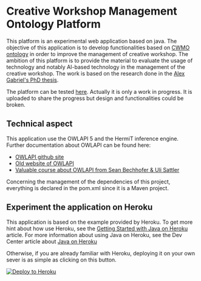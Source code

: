 # Creative Workshop Management Ontology Platform

This platform is an experimental web application based on java.
The objective of this application is to develop functionalities based on [CWMO ontology](https://github.com/gabriel-alex/cwmo) in order to improve the management of creative workshop. The ambition of this platform is to provide the material to evaluate the usage of technology and notably AI-based technology in the management of the creative workshop. The work is based on the research done in the [Alex Gabriel's PhD thesis](https://www.researchgate.net/publication/313037722_Gestion_des_connaissances_lors_d%27un_processus_collaboratif_de_creativite).

The platform can be tested [here](https://cwmo-platform.herokuapp.com). Actually it is only a work in progress. It is uploaded to share the progress but design and functionalities could be broken. 

## Technical aspect
This application use the OWLAPI 5 and the HermiT inference engine.
Further documentation about OWLAPI can be found here:
- [OWLAPI github site](http://owlcs.github.io/owlapi/)
- [Old website of OWLAPI](http://owlapi.sourceforge.net/)
- [Valuable course about OWLAPI from Sean Bechhofer & Uli Sattler](http://syllabus.cs.manchester.ac.uk/pgt/2017/COMP62342/)

Concerning the management of the dependencies of this project, everything is declared in the pom.xml since it is a Maven project.

## Experiment the application on Heroku

This application is based on the example provided by Heroku.
To get more hint about how use Heroku, see the [Getting Started with Java on Heroku](https://devcenter.heroku.com/articles/getting-started-with-java) article.
For more information about using Java on Heroku, see the Dev Center article about [Java on Heroku](https://devcenter.heroku.com/categories/java)

Otherwise, if you are already familiar with Heroku, deploying it on your own sever is as simple as clicking on this button.  

[![Deploy to Heroku](https://www.herokucdn.com/deploy/button.png)](https://heroku.com/deploy)
